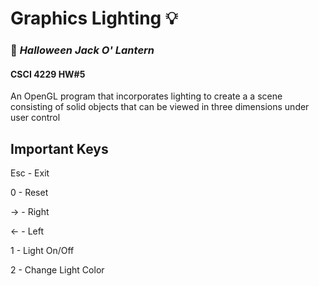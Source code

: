 # Graphics Lighting :bulb:
### :jack_o_lantern: _Halloween Jack O' Lantern_
#### CSCI 4229 HW#5

An OpenGL program that incorporates lighting to create a a scene consisting of solid objects that can be viewed in three dimensions under user control

## Important Keys 

Esc - Exit  

0 - Reset 

→ - Right 

← - Left 

1 - Light On/Off

2 - Change Light Color 

